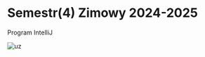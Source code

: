 # Semestr(4) Zimowy 2024-2025
Program IntelliJ

![uz](https://github.com/Zi0rek/UniwerytetZielonogorski/assets/162125961/395cdddd-f2de-43e4-8ffd-946897ad5d9a)
